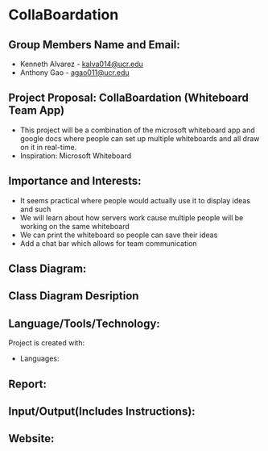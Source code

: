 # CollaBoardation

## Group Members Name and Email:
* Kenneth Alvarez - kalva014@ucr.edu
* Anthony Gao - agao011@ucr.edu

## Project Proposal: CollaBoardation (Whiteboard Team App)
* This project will be a combination of the microsoft whiteboard app and google docs where people can set up multiple whiteboards and all draw on it in real-time.
* Inspiration: Microsoft Whiteboard

## Importance and Interests:
* It seems practical where people would actually use it to display ideas and such
* We will learn about how servers work cause multiple people will be working on the same whiteboard
* We can print the whiteboard so people can save their ideas
* Add a chat bar which allows for team communication

## Class Diagram:


## Class Diagram Desription


## Language/Tools/Technology:
Project is created with:
* Languages:
	
## Report:

## Input/Output(Includes Instructions):

## Website:

